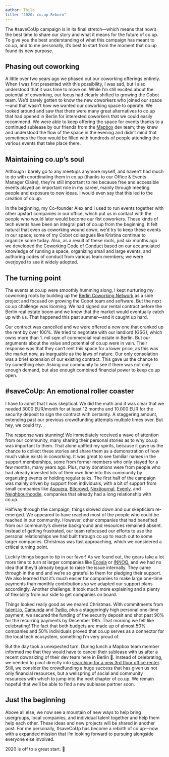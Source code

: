 ```yaml
---
author: Thilo
title: "2020: co.up Reborn"
---
```


The #saveCoUp campaign is in its final stretch—which means that now’s the best time to share our story and what it means for the future of co.up. To give you the best understanding of what this campaign has meant to co.up, and to me personally, it’s best to start from the moment that co.up found its new purpose.

## Phasing out coworking

A little over two years ago we phased out our coworking offerings entirely. When I was first presented with this possibility, I was sad, but I also understood that it was time to move on. While I’m still excited about the potential of coworking, our focus had clearly shifted to growing the Cobot team. We’d barely gotten to know the new coworkers who joined our space—and that wasn’t how we wanted our coworking space to operate. We looked around and saw that there were many great alternatives to co.up that had opened in Berlin for interested coworkers that we could easily recommend. We were able to keep offering the space for events thanks to a continued sublease by our friends from the [Mapbox](https://www.mapbox.com/) dev team; they knew and understood the flow of the space in the evening and didn’t mind that sometimes the floor would be filled with hundreds of people attending the various events that take place there.

## Maintaining co.up’s soul

Although I barely go to any meetups anymore myself, and haven’t had much to do with coordinating them in co.up (thanks to our Office & Events Manager Claire), they’re still important to me because free and accessible events played an important role in my career, mainly through meeting people and exposure to new ideas. I would even say that this led to the creation of co.up.

In the beginning, my Co-founder Alex and I used to run events together with other upstart companies in our office, which put us in contact with the people who would later would become our fist coworkers. These kinds of tech events have been an integral part of co.up from the beginning. It felt natural that even as coworking wound down, we’d try to keep these events in our space; some of my Cobot colleagues like Kristina continue to organize some today. Also, as a result of these roots, just six months ago we developed the [Coworking Code of Conduct](http://coworkingcodeofconduct.org/) based on our accumulated knowledge of running a space, organizing small and large events, and authoring codes of conduct from various team members; we were overjoyed to see it widely adopted.

## The turning point

The events at co.up were smoothly humming along, I kept nurturing my coworking roots by building up the [Berlin Coworking Network](https://www.facebook.com/berlincoworking/) as a side project and focused on growing the Cobot team and software. But the next co.up challenge was looming. We had signed our rental contract before the Berlin real estate boom and we knew that the market would eventually catch up with us. That happened this past summer—and it caught up hard.

Our contract was cancelled and we were offered a new one that cranked up the rent by over 100%. We tried to negotiate with our landlord (GSG), which owns more than 1. mil sqm of  commercial real estate in Berlin. But our arguments about the value and potential of co.up were in vain. Their response was that they can’t rent this space for a lower price, as this was the market now, as inarguable as the laws of nature. Our only consolation was a brief extension of our existing contract. This gave us the chance to try something else: Asking our community to see if there was not only enough demand, but also enough combined financial power to keep co.up open.

## #saveCoUp: An emotional roller coaster

I have to admit that I was skeptical. We did the math and it was clear that we needed 3000 EUR/month for at least 12 months and 10.000 EUR for the security deposit to sign the contract with certainty. A staggering amount, extending past our previous crowdfunding attempts multiple times over. But hey, we could try.

The response was stunning! We immediately received a wave of attention from our community, many sharing their personal stories as to why co.up was important to them. That alone uplfted my spirits, because it gave us the chance to collect these stories and share them as a demonstration of how much value exists in coworking. It was great to see familiar names in the support memberships, some from former members who only stayed for a few months, many years ago. Plus, many donations were from people who had already invested lots of their own time into this community by organizing events or holding regular talks. The first half of the campaign was mainly driven by support from individuals, with a bit of support from small companies like [Asquera](https://asquera.de/), [Bitcrowd](https://bitcrowd.net/), [Nextjournal](https://nextjournal.com/), [Evenly](https://evenly.io/), and [Neighbourhoodie](https://neighbourhood.ie/), companies that already had a long relationship with co.up.

Halfway through the campaign, things slowed down and our skepticism re-emerged. We appeared to have reached most of the people who could be reached in our community. However, other companies that had benefited from our community’s diverse background and resources remained absent. Instead of getting frustrated, our team refocused our efforts to use the personal relationships we had built through co.up to reach out to some larger companies. Christmas was fast approaching, which we considered a critical turning point.

Luckily things began to tip in our favor! As we found out, the gears take a lot more time to turn at larger companies like [Ecosia](https://www.ecosia.org/?c=en) or [INNOQ](https://www.innoq.com/en/), and we had no idea that they’d already begun to raise the issue internally. They came through in the end and we’re so grateful to them for pledging their support. We also learned that it’s much easier for companies to make large one-time payments than monthly contributions so we adapted our support plans accordingly. Another challenge: It took much more explaining and a plenty of flexibility from our side to get companies on board.

Things looked really good as we neared Christmas. With commitments from [talent.io](https://www.talent.io/?utm_source=affiliate&utm_medium=referral_link&utm_campaign=[aff]-de-co_up), [Camunda](https://camunda.com/) and [Twilio](https://www.twilio.com/), plus a staggeringly high personal one-time payment, we secured the funding of the security deposit and shot past 90% for the recurring payments by December 19th. That morning we felt like celebrating! The fact that both budgets are made up of almost 50% companies and 50% individuals proved that co.up serves as a connector for the local tech ecosystem, something I’m very proud of.

But the day took a unexpected turn. During lunch a Mapbox team member informed me that they would have to cancel their sublease with us after a recent downsizing of their dev team here in Berlin 🙁. Instead of celebrating, we needed to pivot directly into [searching for a new 3rd floor office renter](../rent-office.html). Still, we consider the crowdfunding a huge success that has given us not only financial resources, but a wellspring of social and community resources with which to jump into the next chapter of co.up. We remain hopeful that we’ll be able to find a new sublease partner soon.

## Just the beginning

Above all else, we now see a mountain of new ways to help bring usergroups, local companies, and individual talent together and help them help each other. These ideas and new projects will be shared in another post. For me personally, #saveCoUp has become a rebirth of co.up—now with a expanded mission that I’m looking forward to pursuing alongside everyone else involved.

2020 is off to a great start. 🙂
